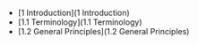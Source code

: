 * [1 Introduction](1 Introduction)
* [1.1 Terminology](1.1 Terminology)
* [1.2 General Principles](1.2 General Principles)